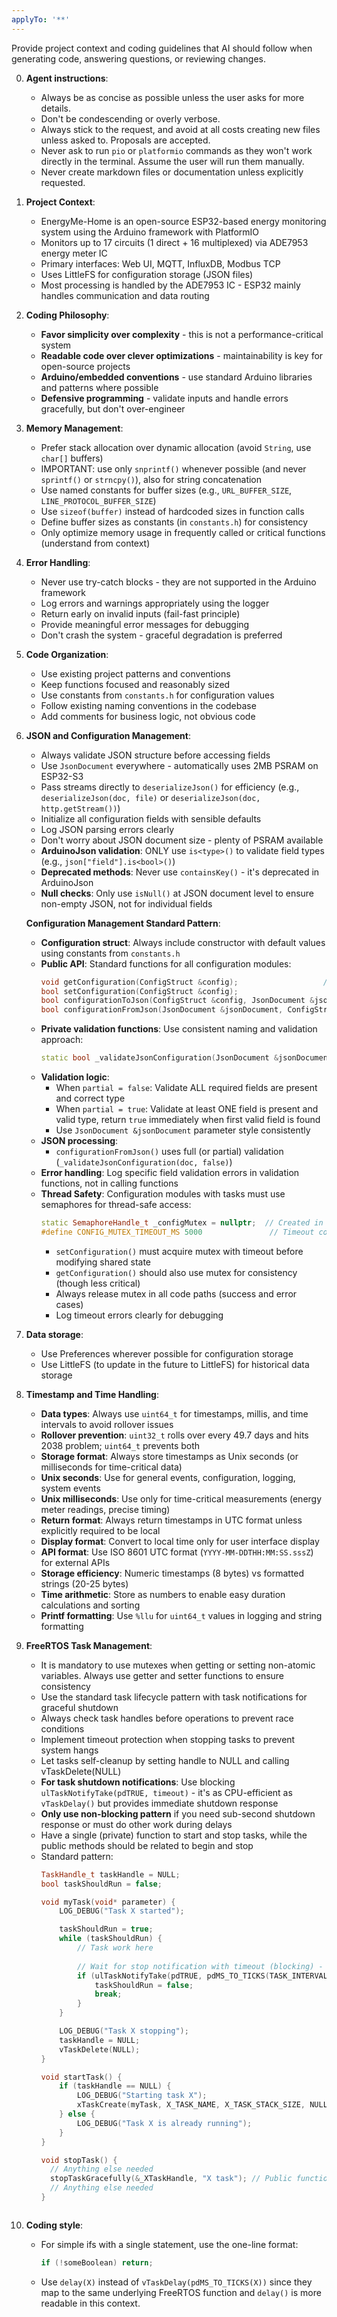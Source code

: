 ```yaml
---
applyTo: '**'
---
```

Provide project context and coding guidelines that AI should follow when generating code, answering questions, or reviewing changes.

0. **Agent instructions**:
    - Always be as concise as possible unless the user asks for more details.
    - Don't be condescending or overly verbose.
    - Always stick to the request, and avoid at all costs creating new files unless asked to. Proposals are accepted.
    - Never ask to run `pio` or `platformio` commands as they won't work directly in the terminal. Assume the user will run them manually.
    - Never create markdown files or documentation unless explicitly requested.

1. **Project Context**:
    - EnergyMe-Home is an open-source ESP32-based energy monitoring system using the Arduino framework with PlatformIO
    - Monitors up to 17 circuits (1 direct + 16 multiplexed) via ADE7953 energy meter IC
    - Primary interfaces: Web UI, MQTT, InfluxDB, Modbus TCP
    - Uses LittleFS for configuration storage (JSON files)
    - Most processing is handled by the ADE7953 IC - ESP32 mainly handles communication and data routing

2. **Coding Philosophy**:
    - **Favor simplicity over complexity** - this is not a performance-critical system
    - **Readable code over clever optimizations** - maintainability is key for open-source projects
    - **Arduino/embedded conventions** - use standard Arduino libraries and patterns where possible
    - **Defensive programming** - validate inputs and handle errors gracefully, but don't over-engineer

3. **Memory Management**:
    - Prefer stack allocation over dynamic allocation (avoid `String`, use `char[]` buffers)
    - IMPORTANT: use only `snprintf()` whenever possible (and never `sprintf()` or `strncpy()`), also for string concatenation
    - Use named constants for buffer sizes (e.g., `URL_BUFFER_SIZE`, `LINE_PROTOCOL_BUFFER_SIZE`)
    - Use `sizeof(buffer)` instead of hardcoded sizes in function calls
    - Define buffer sizes as constants (in `constants.h`) for consistency
    - Only optimize memory usage in frequently called or critical functions (understand from context)

4. **Error Handling**:
    - Never use try-catch blocks - they are not supported in the Arduino framework
    - Log errors and warnings appropriately using the logger
    - Return early on invalid inputs (fail-fast principle)
    - Provide meaningful error messages for debugging
    - Don't crash the system - graceful degradation is preferred

5. **Code Organization**:
    - Use existing project patterns and conventions
    - Keep functions focused and reasonably sized
    - Use constants from `constants.h` for configuration values
    - Follow existing naming conventions in the codebase
    - Add comments for business logic, not obvious code

6. **JSON and Configuration Management**:
    - Always validate JSON structure before accessing fields
    - Use `JsonDocument` everywhere - automatically uses 2MB PSRAM on ESP32-S3
    - Pass streams directly to `deserializeJson()` for efficiency (e.g., `deserializeJson(doc, file)` or `deserializeJson(doc, http.getStream())`)
    - Initialize all configuration fields with sensible defaults
    - Log JSON parsing errors clearly
    - Don't worry about JSON document size - plenty of PSRAM available
    - **ArduinoJson validation**: ONLY use `is<type>()` to validate field types (e.g., `json["field"].is<bool>()`)
    - **Deprecated methods**: Never use `containsKey()` - it's deprecated in ArduinoJson
    - **Null checks**: Only use `isNull()` at JSON document level to ensure non-empty JSON, not for individual fields

    **Configuration Management Standard Pattern**:
    - **Configuration struct**: Always include constructor with default values using constants from `constants.h`
    - **Public API**: Standard functions for all configuration modules:
      ```cpp
      void getConfiguration(ConfigStruct &config);                   // Get current configuration
      bool setConfiguration(ConfigStruct &config);                    // Set configuration
      bool configurationToJson(ConfigStruct &config, JsonDocument &jsonDocument);     // Struct to JSON
      bool configurationFromJson(JsonDocument &jsonDocument, ConfigStruct &config, bool partial = false);   // Full (or partial) JSON to struct
      ```
    - **Private validation functions**: Use consistent naming and validation approach:
      ```cpp
      static bool _validateJsonConfiguration(JsonDocument &jsonDocument, bool partial = false); // Single validation function
      ```
    - **Validation logic**: 
      - When `partial = false`: Validate ALL required fields are present and correct type
      - When `partial = true`: Validate at least ONE field is present and valid type, return `true` immediately when first valid field is found
      - Use `JsonDocument &jsonDocument` parameter style consistently
    - **JSON processing**: 
      - `configurationFromJson()` uses full (or partial) validation (`_validateJsonConfiguration(doc, false)`)
    - **Error handling**: Log specific field validation errors in validation functions, not in calling functions
    - **Thread Safety**: Configuration modules with tasks must use semaphores for thread-safe access:
      ```cpp
      static SemaphoreHandle_t _configMutex = nullptr;  // Created in begin()
      #define CONFIG_MUTEX_TIMEOUT_MS 5000               // Timeout constant in constants.h
      ```
      - `setConfiguration()` must acquire mutex with timeout before modifying shared state
      - `getConfiguration()` should also use mutex for consistency (though less critical)
      - Always release mutex in all code paths (success and error cases)
      - Log timeout errors clearly for debugging

7. **Data storage**:
    - Use Preferences wherever possible for configuration storage
    - Use LittleFS (to update in the future to LittleFS) for historical data storage

8. **Timestamp and Time Handling**:
    - **Data types**: Always use `uint64_t` for timestamps, millis, and time intervals to avoid rollover issues
    - **Rollover prevention**: `uint32_t` rolls over every 49.7 days and hits 2038 problem; `uint64_t` prevents both
    - **Storage format**: Always store timestamps as Unix seconds (or milliseconds for time-critical data)
    - **Unix seconds**: Use for general events, configuration, logging, system events
    - **Unix milliseconds**: Use only for time-critical measurements (energy meter readings, precise timing)
    - **Return format**: Always return timestamps in UTC format unless explicitly required to be local
    - **Display format**: Convert to local time only for user interface display
    - **API format**: Use ISO 8601 UTC format (`YYYY-MM-DDTHH:MM:SS.sssZ`) for external APIs
    - **Storage efficiency**: Numeric timestamps (8 bytes) vs formatted strings (20-25 bytes)
    - **Time arithmetic**: Store as numbers to enable easy duration calculations and sorting
    - **Printf formatting**: Use `%llu` for `uint64_t` values in logging and string formatting

9. **FreeRTOS Task Management**:
    - It is mandatory to use mutexes when getting or setting non-atomic variables. Always use getter and setter functions to ensure consistency
    - Use the standard task lifecycle pattern with task notifications for graceful shutdown
    - Always check task handles before operations to prevent race conditions
    - Implement timeout protection when stopping tasks to prevent system hangs
    - Let tasks self-cleanup by setting handle to NULL and calling vTaskDelete(NULL)
    - **For task shutdown notifications**: Use blocking `ulTaskNotifyTake(pdTRUE, timeout)` - it's as CPU-efficient as `vTaskDelay()` but provides immediate shutdown response
    - **Only use non-blocking pattern** if you need sub-second shutdown response or must do other work during delays
    - Have a single (private) function to start and stop tasks, while the public methods should be related to begin and stop
    - Standard pattern:
      ```cpp
      TaskHandle_t taskHandle = NULL;
      bool taskShouldRun = false;
      
      void myTask(void* parameter) {
          LOG_DEBUG("Task X started");

          taskShouldRun = true;
          while (taskShouldRun) {
              // Task work here
              
              // Wait for stop notification with timeout (blocking) - zero CPU usage while waiting
              if (ulTaskNotifyTake(pdTRUE, pdMS_TO_TICKS(TASK_INTERVAL_MS)) > 0) {
                  taskShouldRun = false;
                  break;
              }
          }

          LOG_DEBUG("Task X stopping");
          taskHandle = NULL;
          vTaskDelete(NULL);
      }
      
      void startTask() {
          if (taskHandle == NULL) {
              LOG_DEBUG("Starting task X");
              xTaskCreate(myTask, X_TASK_NAME, X_TASK_STACK_SIZE, NULL, X_TASK_PRIORITY, &taskHandle);
          } else {
              LOG_DEBUG("Task X is already running");
          }
      }
      
      void stopTask() {
        // Anything else needed
        stopTaskGracefully(&_XTaskHandle, "X task"); // Public function in utils.h
        // Anything else needed
      }
      ```
      ```

10. **Coding style**:
    - For simple ifs with a single statement, use the one-line format:
      ```cpp
      if (!someBoolean) return;
      ```
    - Use `delay(X)` instead of `vTaskDelay(pdMS_TO_TICKS(X))` since they map to the same underlying FreeRTOS function and `delay()` is more readable in this context.
